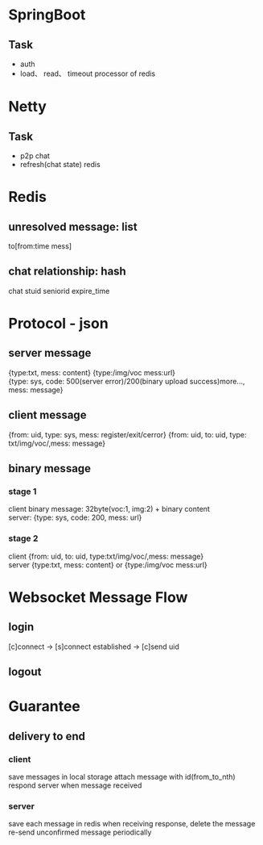 # SpringBoot
## Task
+ auth  
+ load、 read、 timeout processor of redis  

# Netty
## Task
+ p2p chat  
+ refresh(chat state) redis     

# Redis
## unresolved message: list
to[from:time mess]
## chat relationship: hash
 chat stuid seniorid expire_time  

# Protocol - json

## server message
{type:txt, mess: content}
{type:/img/voc mess:url}  
{type: sys, code: 500(server error)/200(binary upload success)more..., mess: message}
## client message  
{from: uid, type: sys, mess: register/exit/cerror}
{from: uid, to: uid, type: txt/img/voc/,mess: message}
## binary message
### stage 1
client binary message: 32byte(voc:1, img:2) + binary content   
server: {type: sys, code: 200, mess: url}  
### stage 2
client {from: uid, to: uid, type:txt/img/voc/,mess: message}  
server {type:txt, mess: content} or {type:/img/voc mess:url}  
 
# Websocket Message Flow
## login
[c]connect -> [s]connect established -> [c]send uid
## logout

# Guarantee 
## delivery to end
### client 
save messages in local storage
attach message with id(from_to_nth)
respond server when message received
### server
save each message in redis
when receiving response, delete the message
re-send unconfirmed message periodically

  

